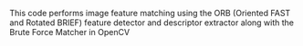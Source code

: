 This code performs image feature matching using the ORB (Oriented FAST and Rotated BRIEF) feature detector and descriptor extractor along with the Brute Force Matcher in OpenCV
